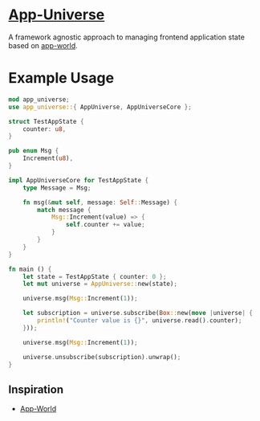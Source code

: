 # [App-Universe](https://github.com/AkinAguda/app-universe)

A framework agnostic approach to managing frontend application state based on [app-world](https://github.com/chinedufn/app-world).

# Example Usage

```rust
mod app_universe;
use app_universe::{ AppUniverse, AppUniverseCore };

struct TestAppState {
    counter: u8,
}

pub enum Msg {
    Increment(u8),
}

impl AppUniverseCore for TestAppState {
    type Message = Msg;

    fn msg(&mut self, message: Self::Message) {
        match message {
            Msg::Increment(value) => {
                self.counter += value;
            }
        }
    }
}

fn main () {
    let state = TestAppState { counter: 0 };
    let mut universe = AppUniverse::new(state);

    universe.msg(Msg::Increment(1));

    let subscription = universe.subscribe(Box::new(move |universe| {
        println!("Counter value is {}", universe.read().counter);
    }));

    universe.msg(Msg::Increment(1));

    universe.unsubscribe(subscription).unwrap();
}
```

## Inspiration

- [App-World](https://crates.io/crates/app-world)

